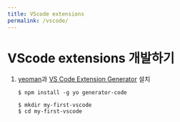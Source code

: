 ```yaml
---
title: VScode extensions
permalink: /vscode/
---
```


# VScode extensions 개발하기
1. [yeoman](https://yeoman.io/)과 [VS Code Extension Generator](https://www.npmjs.com/package/generator-code) 설치
    ```
    $ npm install -g yo generator-code
    ```

    ```
    $ mkdir my-first-vscode
    $ cd my-first-vscode

    ```
